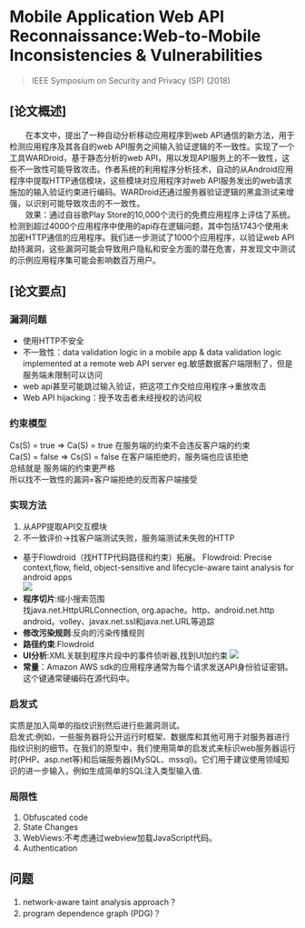 # Mobile Application Web API Reconnaissance:Web-to-Mobile Inconsistencies & Vulnerabilities
>IEEE Symposium on Security and Privacy (SP) (2018)

## [论文概述]

&emsp;&emsp;在本文中，提出了一种自动分析移动应用程序到web API通信的新方法，用于检测应用程序及其各自的web API服务之间输入验证逻辑的不一致性。实现了一个工具WARDroid，基于静态分析的web API，用以发现API服务上的不一致性，这些不一致性可能导致攻击。作者系统的利用程序分析技术，自动的从Android应用程序中提取HTTP通信模块，这些模块对应用程序对web API服务发出的web请求施加的输入验证约束进行编码。WARDroid还通过服务器验证逻辑的黑盒测试来增强，以识别可能导致攻击的不一致性。  
&emsp;&emsp;效果：通过自谷歌Play Store的10,000个流行的免费应用程序上评估了系统。检测到超过4000个应用程序中使用的api存在逻辑问题，其中包括1743个使用未加密HTTP通信的应用程序。我们进一步测试了1000个应用程序，以验证web API劫持漏洞，这些漏洞可能会导致用户隐私和安全方面的潜在危害，并发现文中测试的示例应用程序集可能会影响数百万用户。   
## [论文要点]
### 漏洞问题
- 使用HTTP不安全
- 不一致性：data validation logic in a mobile app & data validation logic implemented at a remote web API server
eg.敏感数据客户端限制了，但是服务端未限制可以访问 
- web api甚至可能跳过输入验证，把这项工作交给应用程序->重放攻击
- Web API hijacking：授予攻击者未经授权的访问权
### 约束模型
Cs(S) = true => Ca(S) = true 在服务端的约束不会违反客户端的约束   
Ca(S) = false => Cs(S) = false 在客户端拒绝的，服务端也应该拒绝   
总结就是 服务端的约束更严格   
所以找不一致性的漏洞=客户端拒绝的反而客户端接受   
### 实现方法
1. 从APP提取API交互模块
2. 不一致评价->找客户端测试失败，服务端测试未失败的HTTP
- 基于Flowdroid（找HTTP代码路径和约束）拓展。
Flowdroid: Precise context,flow, field, object-sensitive and lifecycle-aware taint analysis for android apps     
![](https://raw.githubusercontent.com/ReAbout/IoT-Home/master/images/android_api_1.PNG?token=AI5pPUIu4fwgg2urvl5gTWGXs1bugSTzks5ciLfMwA%3D%3D)
- __程序切片__:缩小搜索范围    
找java.net.HttpURLConnection, org.apache。http、android.net.http android。volley、javax.net.ssl和java.net.URL等追踪
- __修改污染规则__:反向的污染传播规则
- __路径约束__:Flowdroid
- __UI分析__:XML关联到程序片段中的事件侦听器,找到UI加约束
![](https://raw.githubusercontent.com/ReAbout/IoT-Home/master/images/android_api_2.PNG?token=AI5pPSE3TT8njcUgLizyHMCk20beS_jrks5ciLfpwA%3D%3D)
- __常量__：Amazon AWS sdk的应用程序通常为每个请求发送API身份验证密钥。这个键通常硬编码在源代码中。
### 启发式
实质是加入简单的指纹识别然后进行些漏洞测试。   
启发式:例如，一些服务器将公开运行时框架、数据库和其他可用于对服务器进行指纹识别的细节。在我们的原型中，我们使用简单的启发式来标识web服务器运行时(PHP、asp.net等)和后端服务器(MySQL、mssql)。它们用于建议使用领域知识的进一步输入，例如生成简单的SQL注入类型输入值.
### 局限性
1. Obfuscated code   
2. State Changes
3. WebViews:不考虑通过webview加载JavaScript代码。
4. Authentication
## 问题
1. network-aware taint analysis approach？
2. program dependence graph (PDG)？
